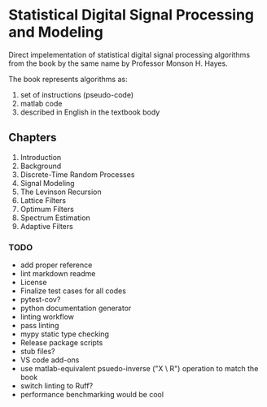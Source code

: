 # Statistical Digital Signal Processing and Modeling

Direct impelementation of statistical digital signal processing algorithms from the book by the same name by Professor Monson H. Hayes.

The book represents algorithms as:

1. set of instructions (pseudo-code)
1. matlab code
1. described in English in the textbook body

## Chapters

1. Introduction
2. Background
3. Discrete-Time Random Processes
4. Signal Modeling
5. The Levinson Recursion
6. Lattice Filters
7. Optimum Filters
8. Spectrum Estimation
9. Adaptive Filters

### TODO

- add proper reference
- lint markdown readme
- License
- Finalize test cases for all codes
- pytest-cov?
- python documentation generator
- linting workflow
- pass linting
- mypy static type checking
- Release package scripts
- stub files?
- VS code add-ons
- use matlab-equivalent psuedo-inverse ("X \ R") operation to match the book
- switch linting to Ruff?
- performance benchmarking would be cool
